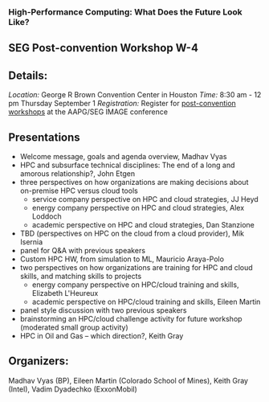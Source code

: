 ### High-Performance Computing: What Does the Future Look Like? 
## SEG Post-convention Workshop W-4

## Details:
*Location:* George R Brown Convention Center in Houston
*Time:* 8:30 am - 12 pm Thursday September 1
*Registration:* Register for [post-convention workshops](https://www.imageevent.org/workshops) at the AAPG/SEG IMAGE conference


## Presentations
* Welcome message, goals and agenda overview,	Madhav Vyas
* HPC and subsurface technical disciplines: The end of a long and amorous relationship?,	John Etgen
* three perspectives on how organizations are making decisions about on-premise HPC versus cloud tools	
  * service company perspective on HPC and cloud strategies,	JJ Heyd
  * energy company perspective on HPC and cloud strategies,	Alex Loddoch
  * academic perspective on HPC and cloud strategies,	Dan Stanzione
* TBD (perspectives on HPC on the cloud from a cloud provider),	Mik Isernia
* panel for Q&A with previous speakers	
* Custom HPC HW, from simulation to ML,	Mauricio Araya-Polo
* two perspectives on how organizations are training for HPC and cloud skills, and matching skills to projects	
  * energy company perspective on HPC/cloud training and skills,	Elizabeth L'Heureux
  * academic perspective on HPC/cloud training and skills,	Eileen Martin
* panel style discussion with two previous speakers	
* brainstorming an HPC/cloud challenge activity for future workshop (moderated small group activity)
* HPC in Oil and Gas – which direction?,	Keith Gray


## Organizers: 
Madhav Vyas (BP), Eileen Martin (Colorado School of Mines), Keith Gray (Intel), Vadim Dyadechko (ExxonMobil)

